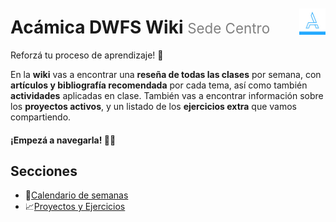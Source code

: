 <div style="float: right; padding-top: 1.85em;">
  <img style="width: 3em" src="assets/acamica.jpg">
</div>

# Acámica DWFS Wiki <span style="font-weight: normal; font-size: 0.8em; color: grey;">Sede Centro</span>

Reforzá tu proceso de aprendizaje! 💪

En la **wiki** vas a encontrar una **reseña de todas las clases** por semana, con **artículos y bibliografía recomendada** por cada tema, así como también **actividades** aplicadas en clase. También vas a encontrar información sobre los **proyectos activos**, y un listado de los **ejercicios extra** que vamos compartiendo. 

<h4>¡Empezá a navegarla! 👨‍💻</h4>

## Secciones

* 📅[Calendario de semanas](semanas/calendario.md)
* 📈[Proyectos y Ejercicios](proyectos-y-ejercicios.md)